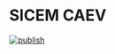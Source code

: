 # SICEM CAEV
[![publish](https://github.com/4089268/SICEM5_Caev/actions/workflows/publish.yml/badge.svg?branch=main)](https://github.com/4089268/SICEM5_Caev/actions/workflows/publish.yml)
